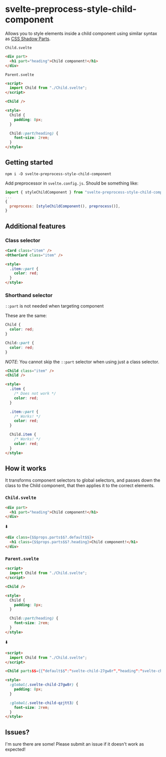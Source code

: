 # svelte-preprocess-style-child-component

Allows you to style elements inside a child component using similar syntax as [CSS Shadow Parts](https://developer.mozilla.org/en-US/docs/Web/CSS/::part).

`Child.svelte`

```html
<div part>
  <h1 part="heading">Child component!</h1>
</div>
```

`Parent.svelte`

```html
<script>
  import Child from "./Child.svelte";
</script>

<Child />

<style>
  Child {
    padding: 8px;
  }

  Child::part(heading) {
    font-size: 2rem;
  }
</style>
```

## Getting started

```shell
npm i -D svelte-preprocess-style-child-component
```

Add preprocessor in `svelte.config.js`. Should be something like:

```js
import { styleChildComponent } from "svelte-preprocess-style-child-component";
...
{
  preprocess: [styleChildComponent(), preprocess()],
}
```

## Additional features

### Class selector

```html
<Card class="item" />
<OtherCard class="item" />

<style>
  .item::part {
    color: red;
  }
</style>
```

### Shorthand selector

`::part` is not needed when targeting component

These are the same:

```css
Child {
  color: red;
}

Child::part {
  color: red;
}
```

_NOTE_: You cannot skip the `::part` selector when using just a class selector.

```html
<Child class="item" />
<Child />

<style>
  .item {
    /* Does not work */
    color: red;
  }

  .item::part {
    /* Works! */
    color: red;
  }

  Child.item {
    /* Works! */
    color: red;
  }
</style>
```

## How it works

It transforms component selectors to global selectors, and passes down the class to the Child component, that then applies it to the correct elements.

### `Child.svelte`

```html
<div part>
  <h1 part="heading">Child component!</h1>
</div>
```

⬇️

```html
<div class={$$props.parts$$?.default$$}>
  <h1 class={$$props.parts$$?.heading}>Child component!</h1>
</div>
```

### `Parent.svelte`

```html
<script>
  import Child from "./Child.svelte";
</script>

<Child />

<style>
  Child {
    padding: 8px;
  }

  Child::part(heading) {
    font-size: 2rem;
  }
</style>
```

⬇️

```html
<script>
  import Child from "./Child.svelte";
</script>

<Child parts$$={{"default$$":"svelte-child-27gw8r","heading":"svelte-child-qzjtt3"}} />

<style>
  :global(.svelte-child-27gw8r) {
    padding: 8px;
  }

  :global(.svelte-child-qzjtt3) {
    font-size: 2rem;
  }
</style>
```

## Issues?

I'm sure there are some! Please submit an issue if it doesn't work as expected!
